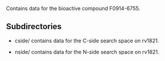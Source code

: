 Contains data for the bioactive compound F0914-6755.

## Subdirectories

- cside/ contains data for the C-side search space on rv1821.

- nside/ contains data for the N-side search space on rv1821.

